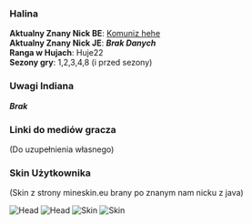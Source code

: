 ### Halina

**Aktualny Znany Nick BE**: [Komuniz hehe](https://account.xbox.com/pl-pl/profile?gamertag=Komuniz%20hehe) <br>
**Aktualny Znany Nick JE**: ***Brak Danych***  <br>
**Ranga w Hujach**: Huje22 <br>
**Sezony gry**: 1,2,3,4,8 (i przed sezony) <br>

### Uwagi Indiana

***Brak***

### Linki do mediów gracza

(Do uzupełnienia własnego)

### Skin Użytkownika

(Skin z strony mineskin.eu brany po znanym nam nicku z java) <br>

![Head](https://mineskin.eu/headhelm/Komunizhehe/90.png)
![Head](https://mineskin.eu/head/Komunizhehe/90.png)
![Skin](https://mineskin.eu/armor/bust/Komunizhehe/90.png)
![Skin](https://mineskin.eu/bust/Komunizhehe/90.png)
